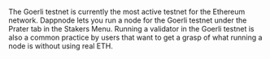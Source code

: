 The Goerli testnet is currently the most active testnet for the Ethereum network. Dappnode lets you run a node for the Goerli testnet under the Prater tab in the Stakers Menu. Running a validator in the Goerli testnet is also a common practice by users that want to get a grasp of what running a node is without using real ETH.
